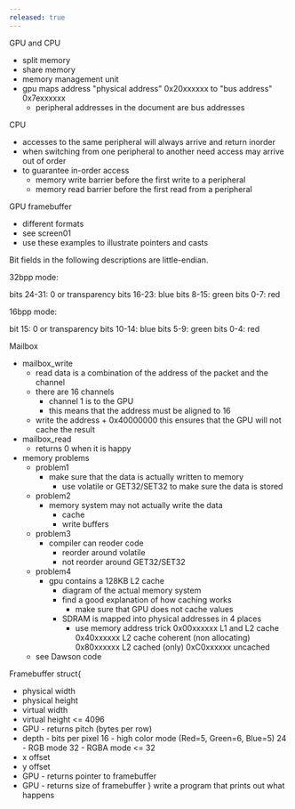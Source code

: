```yaml
---
released: true
---
```


GPU and CPU
  - split memory
  - share memory
  - memory management unit
  - gpu maps address "physical address" 0x20xxxxxx to "bus address" 0x7exxxxxx
    - peripheral addresses in the document are bus addresses

CPU
  - accesses to the same peripheral will always arrive and return inorder
  - when switching from one peripheral to another need access may arrive out of order
  - to guarantee in-order access
    - memory write barrier before the first write to a peripheral
    - memory read barrier before the first read from a peripheral

GPU framebuffer
  - different formats
  - see screen01
  - use these examples to illustrate pointers and casts

Bit fields in the following descriptions are little-endian.

32bpp mode:

bits 24-31: 0 or transparency
bits 16-23: blue
bits 8-15: green
bits 0-7: red

16bpp mode:

bit 15: 0 or transparency
bits 10-14: blue
bits 5-9: green
bits 0-4: red

Mailbox
- mailbox_write
  - read data is a combination of the address of the packet and the channel
  - there are 16 channels
    - channel 1 is to the GPU
    - this means that the address must be aligned to 16
  - write the address + 0x40000000
     this ensures that the GPU will not cache the result
- mailbox_read
  - returns 0 when it is happy
- memory problems
  - problem1
    - make sure that the data is actually written to memory
      - use volatile or GET32/SET32 to make sure the data is stored
  - problem2
    - memory system may not actually write the data
      - cache
      - write buffers
  - problem3
    - compiler can reoder code
      - reorder around volatile
      - not reorder around GET32/SET32
  - problem4
     - gpu contains a 128KB L2 cache
       - diagram of the actual memory system
       - find a good explanation of how caching works
         - make sure that GPU does not cache values
       - SDRAM is mapped into physical addresses in 4 places
         - use memory address trick
            0x00xxxxxx L1 and L2 cache
            0x40xxxxxx L2 cache coherent (non allocating)
            0x80xxxxxx L2 cached (only)
            0xC0xxxxxx uncached
  - see Dawson code

Framebuffer
struct{
- physical width
- physical height
- virtual width
- virtual height
    <= 4096
- GPU - returns pitch (bytes per row)
- depth - bits per pixel
   16 - high color mode (Red=5, Green=6, Blue=5)
   24 - RGB mode
   32 - RGBA mode
   <= 32
- x offset
- y offset
- GPU - returns pointer to framebuffer
- GPU - returns size of framebuffer
}
write a program that prints out what happens
